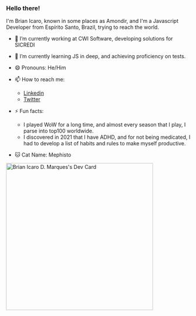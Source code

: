 ### Hello there!

I'm Brian Icaro, known in some places as Amondir, and I'm a Javascript Developer from Espírito Santo, Brazil, trying to reach the world.

- 🔭 I’m currently working at CWI Software, developing solutions for SICREDI
- 🌱 I’m currently learning JS in deep, and achieving proficiency on tests.
- 😄 Pronouns: He/Him
- 📫 How to reach me: 
  - [Linkedin](https://www.linkedin.com/in/brianicaro/)
  - [Twitter](https://twitter.com/Brian_Icaro)


- ⚡ Fun facts: 
  - I played WoW for a long time, and almost every season that I play, I parse into top100 worldwide.
  - I discovered in 2021 that I have ADHD, and for not being medicated, I had to develop a list of habits and rules to make myself productive.

- 🐱 Cat Name: Mephisto

<a href="https://app.daily.dev/UsefulHunter"><img src="https://api.daily.dev/devcards/4a1b759d353f4189993cc10997592eee.png?r=ya8" width="400" alt="Brian Icaro D. Marques's Dev Card"/></a>
